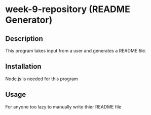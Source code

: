 # week-9-repository (README Generator)

## Description

This program takes input from a user and generates a README file.

## Installation
Node.js is needed for this program

## Usage
For anyone too lazy to manually write thier README file